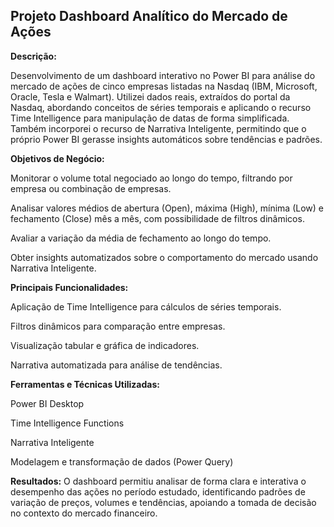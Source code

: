 ## Projeto Dashboard Analítico do Mercado de Ações
<p></p>

**Descrição:**

Desenvolvimento de um dashboard interativo no Power BI para análise do mercado de ações de cinco empresas listadas na Nasdaq (IBM, Microsoft, Oracle, Tesla e Walmart). Utilizei dados reais, extraídos do portal da Nasdaq, abordando conceitos de séries temporais e aplicando o recurso Time Intelligence para manipulação de datas de forma simplificada. Também incorporei o recurso de Narrativa Inteligente, permitindo que o próprio Power BI gerasse insights automáticos sobre tendências e padrões.

**Objetivos de Negócio:**

Monitorar o volume total negociado ao longo do tempo, filtrando por empresa ou combinação de empresas.

Analisar valores médios de abertura (Open), máxima (High), mínima (Low) e fechamento (Close) mês a mês, com possibilidade de filtros dinâmicos.

Avaliar a variação da média de fechamento ao longo do tempo.

Obter insights automatizados sobre o comportamento do mercado usando Narrativa Inteligente.

**Principais Funcionalidades:**

Aplicação de Time Intelligence para cálculos de séries temporais.

Filtros dinâmicos para comparação entre empresas.

Visualização tabular e gráfica de indicadores.

Narrativa automatizada para análise de tendências.

**Ferramentas e Técnicas Utilizadas:**

Power BI Desktop

Time Intelligence Functions

Narrativa Inteligente

Modelagem e transformação de dados (Power Query)

**Resultados:**
O dashboard permitiu analisar de forma clara e interativa o desempenho das ações no período estudado, identificando padrões de variação de preços, volumes e tendências, apoiando a tomada de decisão no contexto do mercado financeiro.
